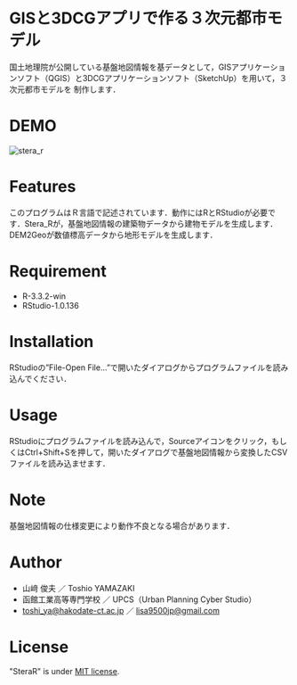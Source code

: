 # GISと3DCGアプリで作る３次元都市モデル

国土地理院が公開している基盤地図情報を基データとして，GISアプリケーションソフト（QGIS）と3DCGアプリケーションソフト（SketchUp）を用いて，３次元都市モデルを
制作します．

# DEMO

![stera_r](https://user-images.githubusercontent.com/21374896/157591374-c7f2aa3a-8807-4cee-aa2e-484b49765938.png)

# Features

このプログラムはＲ言語で記述されています．動作にはRとRStudioが必要です．Stera_Rが，基盤地図情報の建築物データから建物モデルを生成します．DEM2Geoが数値標高データから地形モデルを生成します．

# Requirement

* R-3.3.2-win
* RStudio-1.0.136

# Installation

RStudioの”File-Open File...”で開いたダイアログからプログラムファイルを読み込んでください．

# Usage

RStudioにプログラムファイルを読み込んで，Sourceアイコンをクリック，もしくはCtrl+Shift+Sを押して，開いたダイアログで基盤地図情報から変換したCSVファイルを読み込ませます．

# Note

基盤地図情報の仕様変更により動作不良となる場合があります．

# Author

* 山﨑 俊夫 ／ Toshio YAMAZAKI
* 函館工業高等専門学校 ／ UPCS（Urban Planning Cyber Studio）
* toshi_ya@hakodate-ct.ac.jp  ／ lisa9500jp@gmail.com

# License

"SteraR" is under [MIT license](https://en.wikipedia.org/wiki/MIT_License).
